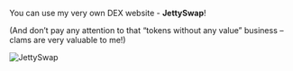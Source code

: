 You can use my very own DEX website - **JettySwap**!

(And don’t pay any attention to that “tokens without any value” business – clams are very valuable to me!)

![JettySwap](/quests-images/key/JettyConversation_JettySwap.webp)
